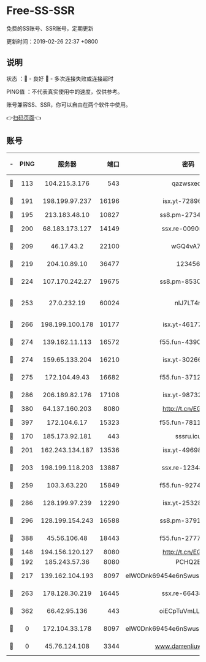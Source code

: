# Free-SS-SSR

免费的SS账号、SSR账号，定期更新

更新时间：2019-02-26 22:37 +0800

## 说明

状态     ：🙂 - 良好 🙁 - 多次连接失败或连接超时

PING值   ：不代表真实使用中的速度，仅供参考。

账号兼容SS、SSR，你可以自由在两个软件中使用。

👉[扫码页面](https://liesauer.github.io/free-ss-ssr.github.io/)👈

## 账号

|-|PING|服务器|端口|密码|加密方式|区域|
|:----:|:----:|:-----:|-----:|:----:|:----:|:----:|
|🙂|113|104.215.3.176|543|qazwsxedc|aes-256-gcm|JP|
|🙂|191|198.199.97.237|16196|isx.yt-72896102|aes-256-cfb|US|
|🙂|195|213.183.48.10|10827|ss8.pm-27345710|rc4-md5|RU|
|🙂|200|68.183.173.127|14149|ssx.re-00905761|aes-256-cfb|US|
|🙂|209|46.17.43.2|22100|wGQ4vA7D|aes-256-gcm|RU|
|🙂|219|204.10.89.10|36477|123456|aes-256-cfb|US|
|🙂|224|107.170.242.27|19675|ss8.pm-85305168|aes-256-cfb|US|
|🙂|253|27.0.232.19|60024|nIJ7LT4n|xchacha20-ietf-poly1305|HK|
|🙂|266|198.199.100.178|10177|isx.yt-46177591|aes-256-cfb|US|
|🙂|274|139.162.11.113|16572|f55.fun-43900311|aes-256-cfb|SG|
|🙂|274|159.65.133.204|16210|isx.yt-30266739|aes-256-cfb|SG|
|🙂|275|172.104.49.43|16682|f55.fun-37126498|aes-256-cfb|SG|
|🙂|286|206.189.82.176|17108|isx.yt-98732085|aes-256-cfb|SG|
|🙂|380|64.137.160.203|8080|http://t.cn/EGJIyrl|rc4-md5|CA|
|🙂|397|172.104.6.17|15323|f55.fun-78116806|aes-256-cfb|US|
|🙂|170|185.173.92.181|443|sssru.icu|rc4-md5|RU|
|🙂|201|162.243.134.187|13536|isx.yt-49698511|aes-256-cfb|US|
|🙂|203|198.199.118.203|13887|ssx.re-12348828|aes-256-cfb|US|
|🙂|259|103.3.63.220|15849|f55.fun-92746572|aes-256-cfb|SG|
|🙂|286|128.199.97.239|12290|isx.yt-25328979|aes-256-cfb|SG|
|🙂|296|128.199.154.243|16588|ss8.pm-37919199|aes-256-cfb|SG|
|🙂|388|45.56.106.48|18443|f55.fun-27772788|aes-256-cfb|US|
|🙁|148|194.156.120.127|8080|http://t.cn/EGJIyrl|rc4-md5|RU|
|🙁|192|185.243.57.36|8080|PCHQ2E|rc4-md5|US|
|🙁|217|139.162.104.193|8097|eIW0Dnk69454e6nSwuspv9DmS201tQ0D|aes-256-cfb|JP|
|🙁|263|178.128.30.219|16445|ssx.re-66438598|aes-256-cfb|SG|
|🙁|362|66.42.95.136|443|oiECpTuVmLLxk4Ts|aes-256-cfb|US|
|🙁|0|172.104.33.178|8097|eIW0Dnk69454e6nSwuspv9DmS201tQ0D|aes-256-cfb|SG|
|🙁|0|45.76.124.108|3344|www.darrenliuwei.com|aes-256-cfb|AU|
